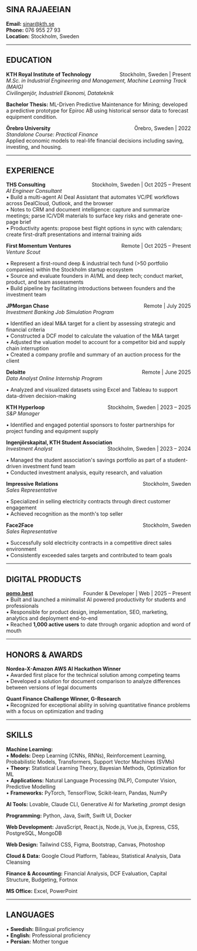 ## **SINA RAJAEEIAN**
**Email:** sinar@kth.se  
**Phone:** 076 955 27 93  
**Location:** Stockholm, Sweden  

---

## **EDUCATION**

**KTH Royal Institute of Technology** <span style="float:right;">Stockholm, Sweden | Present</span>  
*M.Sc. in Industrial Engineering and Management, Machine Learning Track (MAIG)*  
*Civilingenjör, Industriell Ekonomi, Datateknik*  

**Bachelor Thesis:** ML-Driven Predictive Maintenance for Mining; developed a predictive prototype for Epiroc AB using historical sensor data to forecast equipment condition.  

**Örebro University** <span style="float:right;">Örebro, Sweden | 2022</span>  
*Standalone Course: Practical Finance*  
Applied economic models to real-life financial decisions including saving, investing, and housing.  

---

## **EXPERIENCE**

**THS Consulting** <span style="float:right;">Stockholm, Sweden | Oct 2025 – Present</span>  
*AI Engineer Consultant*  
• Build a multi-agent AI Deal Assistant that automates VC/PE workflows across DealCloud, Outlook, and the browser  
• Notes to CRM and document intelligence: capture and summarize meetings; parse IC/VDR materials to surface key risks and generate one-page brief  
• Productivity agents: propose best flight options in sync with calendars; create first-draft presentations and internal training aids   

**First Momentum Ventures** <span style="float:right;">Remote | Oct 2025 – Present</span>  
*Venture Scout*  

• Represent a first-round deep & industrial tech fund (>50 portfolio companies) within the Stockholm startup ecosystem  
• Source and evaluate founders in AI/ML and deep tech; conduct market, product, and team assessments  
• Build pipeline by facilitating introductions between founders and the investment team  

**JPMorgan Chase** <span style="float:right;">Remote | July 2025</span>  
*Investment Banking Job Simulation Program*  

• Identified an ideal M&A target for a client by assessing strategic and financial criteria  
• Constructed a DCF model to calculate the valuation of the M&A target  
• Adjusted the valuation model to account for a competitor bid and supply chain interruption  
• Created a company profile and summary of an auction process for the client  

**Deloitte** <span style="float:right;">Remote | June 2025</span>  
*Data Analyst Online Internship Program*  

• Analyzed and visualized datasets using Excel and Tableau to support data-driven decision-making  

**KTH Hyperloop** <span style="float:right;">Stockholm, Sweden | 2023 – 2025</span>  
*S&P Manager*  

• Identified and engaged potential sponsors to foster partnerships for project funding and equipment supply  

**Ingenjörskapital, KTH Student Association** <span style="float:right;">Stockholm, Sweden | 2023 – 2024</span>  
*Investment Analyst*  

• Managed the student association's savings portfolio as part of a student-driven investment fund team  
• Conducted investment analysis, equity research, and valuation  

**Impressive Relations** <span style="float:right;">Stockholm, Sweden</span>  
*Sales Representative*  

• Specialized in selling electricity contracts through direct customer engagement  
• Achieved recognition as the month's top seller  

**Face2Face** <span style="float:right;">Stockholm, Sweden</span>  
*Sales Representative*  

• Successfully sold electricity contracts in a competitive direct sales environment  
• Consistently exceeded sales targets and contributed to team goals  

---

## **DIGITAL PRODUCTS**

**[pomo.best](https://pomo.best)** <span style="float:right;">Founder & Developer | Web | 2025 – Present</span>  
• Built and launched a minimalist AI powered productivity for students and professionals  
• Responsible for product design, implementation, SEO, marketing, analytics and deployment end-to-end  
• Reached **1,000 active users** to date through organic adoption and word of mouth  

---

## **HONORS & AWARDS**

**Nordea-X-Amazon AWS AI Hackathon Winner**  
• Awarded first place for the technical solution among competing teams  
• Developed a solution for document comparison to analyze differences between versions of legal documents  

**Quant Finance Challenge Winner, G-Research**  
• Recognized for exceptional ability in solving quantitative finance problems with a focus on optimization and trading  

---

## **SKILLS**

**Machine Learning:**  
• **Models:** Deep Learning (CNNs, RNNs), Reinforcement Learning, Probabilistic Models, Transformers, Support Vector Machines (SVMs)  
• **Theory:** Statistical Learning Theory, Bayesian Methods, Optimization for ML  
• **Applications:** Natural Language Processing (NLP), Computer Vision, Predictive Modelling  
• **Frameworks:** PyTorch, TensorFlow, Scikit-learn, Pandas, NumPy  

**AI Tools:** Lovable, Claude CLI, Generative AI for Marketing ,prompt design

**Programming:** Python, Java, Swift, Swift UI, Docker  

**Web Development:** JavaScript, React.js, Node.js, Vue.js, Express, CSS, PostgreSQL, MongoDB  

**Web Design:** Tailwind CSS, Figma, Bootstrap, Canvas, Photoshop  

**Cloud & Data:** Google Cloud Platform, Tableau, Statistical Analysis, Data Cleansing  

**Finance & Accounting:** Financial Analysis, DCF Evaluation, Capital Structure, Budgeting, Fortnox  

**MS Office:** Excel, PowerPoint  

---

## **LANGUAGES**

• **Swedish:** Bilingual proficiency  
• **English:** Professional proficiency  
• **Persian:** Mother tongue  
